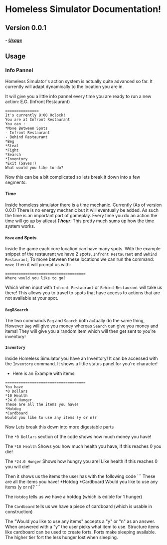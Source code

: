 # Homeless Simulator Documentation!
## Version 0.0.1

##### - [Usage](#usage)

## Usage
### Info Pannel
Homeless Simulator's action system is actually quite advanced so far.
It currently will adapt dynamically to the location you are in.

It will give you a little info pannel every time you are ready to run a new action:
E.G. (Infront Restaurant)
```
===============
It's currently 8:00 Oclock!
You are at Infront Restaurant
You can : 
*Move Between Spots
- Infront Restaurant
- Behind Restaurant
*Beg
*Steal
*Fight
*Search
*Inventory
*Exit (Saves!)
What would you like to do? 
```

Now this can be a bit complicated so lets break it down into a few segments.
#### Time
Inside homeless simulator there is a time mechanic.
Currently (As of version 0.0.1) There is no energy mechanic but it will eventually be added.
As such the time is an important part of gameplay.
Every time you do an action the time will go up by atleast ***1 hour***.
This pretty much sums up how the time system works.

#### `Move` and Spots
Inside the game each core location can have many spots.
With the example snippet of the restaurant we have 2 spots.
`Infront Restaurant` and `Behind Restaurant`; To move between these locations 
we can run the command: `move`
Then it will prompt us with:
```
====================================
Where would you like to go? 
```
Which when input with `Infront Restaurant` or `Behind Restaurant` will take us there!
This allows you to travel to spots that have access to actions that are not available at your spot.

#### `Beg`&`Search`
The two commands `Beg` and `Search` both actually do the same thing,
However `Beg` will give you money whereas `Search` can give you money and items!
They will give you a random item which will then get sent to you're inventory!

#### `Inventory`
Inside Homeless Simulator you have an Inventory! It can be accessed with the `Inventory`
command. It shows a little status panel for you're character!
- Here is an Example with items:
```
====================================
You have
*0 Dollars
*10 Health
*24.0 Hunger
These are all the items you have!
*Hotdog
*Cardboard
Would you like to use any items (y or n)? 
```
<p> Now Lets break this down into more digestable parts </p>
<p>The <code>*0 Dollars</code> section of the code shows how much money you have!</p>
<p>The <code>*10 Health</code> Shows you how much health you have, If this reaches 0 you die!</p>
<p>The <code>*24.0 Hunger</code> Shows how hungry you are! Like health if this reaches 0 you will die!</p>
<p></p>
Then it shows us the items the user has with the following code
```
These are all the items you have!
*Hotdog
*Cardboard
Would you like to use any items (y or n)?
```

The <code>Hotdog</code> tells us we have a hotdog (which is edible for 1 hunger)
<p></p>
The <code>Cardboard</code> tells us we have a piece of cardboard (which is usable in construction)
<p></p>
The "Would you like to use any items" accepts a "y" or "n"
as an answer.
When answered with a "y" the user picks what item to use.
Structure items like cardboard can be used to create forts.
Forts make sleeping available. The higher tier fort the less hunger
lost when sleeping.